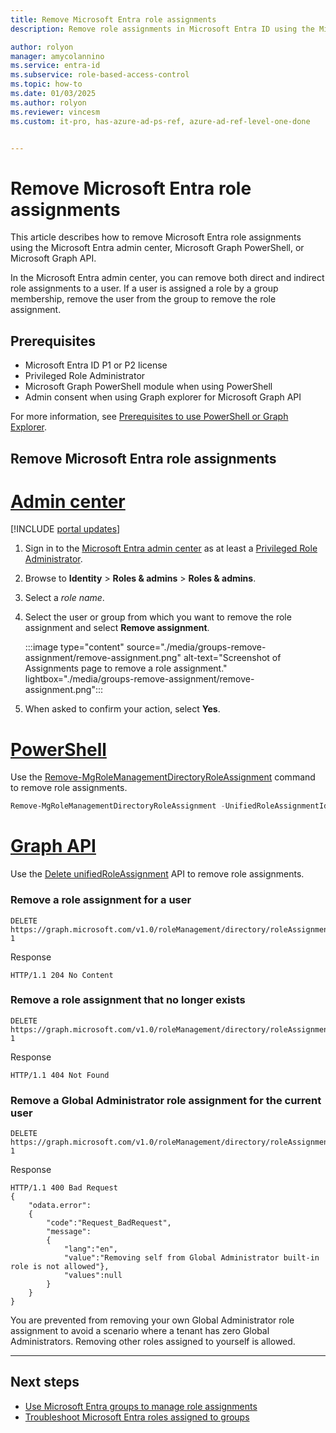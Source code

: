 ```yaml
---
title: Remove Microsoft Entra role assignments
description: Remove role assignments in Microsoft Entra ID using the Microsoft Entra admin center, Microsoft Graph PowerShell, or Microsoft Graph API.

author: rolyon
manager: amycolannino
ms.service: entra-id
ms.subservice: role-based-access-control
ms.topic: how-to
ms.date: 01/03/2025
ms.author: rolyon
ms.reviewer: vincesm
ms.custom: it-pro, has-azure-ad-ps-ref, azure-ad-ref-level-one-done


---
```


# Remove Microsoft Entra role assignments

This article describes how to remove Microsoft Entra role assignments using the Microsoft Entra admin center, Microsoft Graph PowerShell, or Microsoft Graph API.

In the Microsoft Entra admin center, you can remove both direct and indirect role assignments to a user. If a user is assigned a role by a group membership, remove the user from the group to remove the role assignment.

## Prerequisites

- Microsoft Entra ID P1 or P2 license
- Privileged Role Administrator
- Microsoft Graph PowerShell module when using PowerShell
- Admin consent when using Graph explorer for Microsoft Graph API

For more information, see [Prerequisites to use PowerShell or Graph Explorer](prerequisites.md).

## Remove Microsoft Entra role assignments

# [Admin center](#tab/admin-center)

[!INCLUDE [portal updates](~/includes/portal-update.md)]

1. Sign in to the [Microsoft Entra admin center](https://entra.microsoft.com) as at least a [Privileged Role Administrator](~/identity/role-based-access-control/permissions-reference.md#privileged-role-administrator).

1. Browse to **Identity** > **Roles & admins** > **Roles & admins**.

1. Select a *role name*.

1. Select the user or group from which you want to remove the role assignment and select **Remove assignment**.

	:::image type="content" source="./media/groups-remove-assignment/remove-assignment.png" alt-text="Screenshot of Assignments page to remove a role assignment." lightbox="./media/groups-remove-assignment/remove-assignment.png":::

1. When asked to confirm your action, select **Yes**.

# [PowerShell](#tab/ms-powershell)

Use the [Remove-MgRoleManagementDirectoryRoleAssignment](/powershell/module/microsoft.graph.identity.governance/remove-mgrolemanagementdirectoryroleassignment) command to remove role assignments.

```powershell
Remove-MgRoleManagementDirectoryRoleAssignment -UnifiedRoleAssignmentId $roleAssignment.Id
```

# [Graph API](#tab/ms-graph)

Use the [Delete unifiedRoleAssignment](/graph/api/unifiedroleassignment-delete) API to remove role assignments.

### Remove a role assignment for a user

```http
DELETE https://graph.microsoft.com/v1.0/roleManagement/directory/roleAssignments/lAPpYvVpN0KRkAEhdxReEJC2sEqbR_9Hr48lds9SGHI-1
```

Response

```http
HTTP/1.1 204 No Content
```

### Remove a role assignment that no longer exists

```http
DELETE https://graph.microsoft.com/v1.0/roleManagement/directory/roleAssignments/lAPpYvVpN0KRkAEhdxReEJC2sEqbR_9Hr48lds9SGHI-1
```

Response

```http
HTTP/1.1 404 Not Found
```

### Remove a Global Administrator role assignment for the current user

```http
DELETE https://graph.microsoft.com/v1.0/roleManagement/directory/roleAssignments/lAPpYvVpN0KRkAEhdxReEJC2sEqbR_9Hr48lds9SGHI-1
```

Response

```http
HTTP/1.1 400 Bad Request
{
    "odata.error":
    {
        "code":"Request_BadRequest",
        "message":
        {
            "lang":"en",
            "value":"Removing self from Global Administrator built-in role is not allowed"},
            "values":null
        }
    }
}
```

You are prevented from removing your own Global Administrator role assignment to avoid a scenario where a tenant has zero Global Administrators. Removing other roles assigned to yourself is allowed.

---

## Next steps

- [Use Microsoft Entra groups to manage role assignments](groups-concept.md)
- [Troubleshoot Microsoft Entra roles assigned to groups](groups-faq-troubleshooting.yml)
